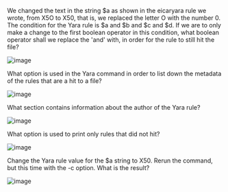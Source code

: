 We changed the text in the string $a as shown in the eicaryara rule we wrote, from X5O to X50, that is, we replaced the letter O with the number 0. The condition for the Yara rule is $a and $b and $c and $d. If we are to only make a change to the first boolean operator in this condition, what boolean operator shall we replace the 'and' with, in order for the rule to still hit the file?

![image](https://user-images.githubusercontent.com/95479102/146957637-87a3bd47-6821-4997-9ef2-b94ced21fb10.png)

What option is used in the Yara command in order to list down the metadata of the rules that are a hit to a file? 

![image](https://user-images.githubusercontent.com/95479102/146957889-de9fa5ef-7e5d-45db-9e4a-475c889cc9fe.png)

What section contains information about the author of the Yara rule?

![image](https://user-images.githubusercontent.com/95479102/146957960-8fcee238-d32c-44d2-84e8-d0a99c59cf80.png)

What option is used to print only rules that did not hit?

![image](https://user-images.githubusercontent.com/95479102/146958031-88337c71-dd4c-4954-b5f5-e2b36476832f.png)

Change the Yara rule value for the $a string to X50. Rerun the command, but this time with the -c option. What is the result?

![image](https://user-images.githubusercontent.com/95479102/146958798-8753fdf0-3049-4308-bb4e-74ae6283c8d5.png)
